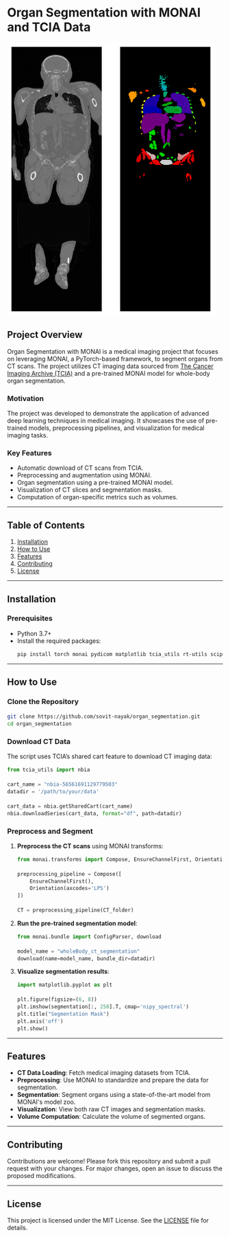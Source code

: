 
# Organ Segmentation with MONAI and TCIA Data

![Image Segmentation](images/image.png)

## Project Overview
Organ Segmentation with MONAI is a medical imaging project that focuses on leveraging MONAI, a PyTorch-based framework, to segment organs from CT scans. The project utilizes CT imaging data sourced from [The Cancer Imaging Archive (TCIA)](https://www.cancerimagingarchive.net/) and a pre-trained MONAI model for whole-body organ segmentation.

### Motivation
The project was developed to demonstrate the application of advanced deep learning techniques in medical imaging. It showcases the use of pre-trained models, preprocessing pipelines, and visualization for medical imaging tasks.

### Key Features
- Automatic download of CT scans from TCIA.
- Preprocessing and augmentation using MONAI.
- Organ segmentation using a pre-trained MONAI model.
- Visualization of CT slices and segmentation masks.
- Computation of organ-specific metrics such as volumes.

---

## Table of Contents
1. [Installation](#installation)
2. [How to Use](#how-to-use)
3. [Features](#features)
4. [Contributing](#contributing)
5. [License](#license)

---

## Installation
### Prerequisites
- Python 3.7+
- Install the required packages:
  ```bash
  pip install torch monai pydicom matplotlib tcia_utils rt-utils scipy
  ```

---

## How to Use
### Clone the Repository
```bash
git clone https://github.com/sovit-nayak/organ_segmentation.git
cd organ_segmentation
```

### Download CT Data
The script uses TCIA’s shared cart feature to download CT imaging data:
```python
from tcia_utils import nbia

cart_name = "nbia-56561691129779503"
datadir = '/path/to/your/data'

cart_data = nbia.getSharedCart(cart_name)
nbia.downloadSeries(cart_data, format="df", path=datadir)
```

### Preprocess and Segment
1. **Preprocess the CT scans** using MONAI transforms:
   ```python
   from monai.transforms import Compose, EnsureChannelFirst, Orientation

   preprocessing_pipeline = Compose([
       EnsureChannelFirst(),
       Orientation(axcodes='LPS')
   ])

   CT = preprocessing_pipeline(CT_folder)
   ```

2. **Run the pre-trained segmentation model**:
   ```python
   from monai.bundle import ConfigParser, download

   model_name = "wholeBody_ct_segmentation"
   download(name=model_name, bundle_dir=datadir)
   ```

3. **Visualize segmentation results**:
   ```python
   import matplotlib.pyplot as plt

   plt.figure(figsize=(6, 8))
   plt.imshow(segmentation[:, 250].T, cmap='nipy_spectral')
   plt.title("Segmentation Mask")
   plt.axis('off')
   plt.show()
   ```

---

## Features
- **CT Data Loading**: Fetch medical imaging datasets from TCIA.
- **Preprocessing**: Use MONAI to standardize and prepare the data for segmentation.
- **Segmentation**: Segment organs using a state-of-the-art model from MONAI's model zoo.
- **Visualization**: View both raw CT images and segmentation masks.
- **Volume Computation**: Calculate the volume of segmented organs.

---

## Contributing
Contributions are welcome! Please fork this repository and submit a pull request with your changes. For major changes, open an issue to discuss the proposed modifications.

---

## License
This project is licensed under the MIT License. See the [LICENSE](LICENSE) file for details.
